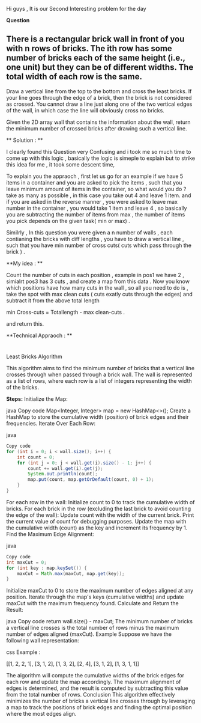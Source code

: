 Hi guys , It is our Second Interesting problem for the day 

**Question**

## There is a rectangular brick wall in front of you with n rows of bricks. The ith row has some number of bricks each of the same height (i.e., one unit) but they can be of different widths. The total width of each row is the same.

Draw a vertical line from the top to the bottom and cross the least bricks. If your line goes through the edge of a brick, then the brick is not considered as crossed. You cannot draw a line just along one of the two vertical edges of the wall, in which case the line will obviously cross no bricks.

Given the 2D array wall that contains the information about the wall, return the minimum number of crossed bricks after drawing such a vertical line.

 

** Solution : **


 I clearly found this Question very Confusing  and i took me so much time to come up with this logic , basically the logic is simeple to explain but to strike this idea for me , it took some descent time, 

 To explain you the appraoch , first let us go for an  example if we have 5 items in a container and you are asked to pick the  items , such that you leave minimum amount of items in the container, so what would you do  ? take as many as possible , in this case you take out 4 and leave 1 item.
and if you are asked in the reverse manner , you were asked to leave max number in the container , you would take 1 item and leave 4 , so basically you are subtracting the number of items from max , the number of items you pick depends on the given task( min or max) . 


Similrly , In this question you were given a n number of walls , each contianing the bricks with diff lengths , you have to draw a vertical line , such that you have min number of cross cuts( cuts which pass through the brick ) .

**My idea : **

Count the number of cuts in each position , example in pos1 we have 2 , simialrt pos3 has 3 cuts , and create a map from this data . 
Now you know which positions have how many cuts in the wall , so all you need to do is , take the spot with max clean cuts ( cuts exatly cuts through the edges) and subtract it from the above total length 

min Cross-cuts = Totallength - max clean-cuts . 

and return this. 


**Technical Appraoch : **
# 
Least Bricks Algorithm

This algorithm aims to find the minimum number of bricks that a vertical line crosses through when passed through a brick wall. The wall is represented as a list of rows, where each row is a list of integers representing the width of the bricks.

**Steps:**
Initialize the Map:

java
Copy code
Map<Integer, Integer> map = new HashMap<>();
Create a HashMap to store the cumulative width (position) of brick edges and their frequencies.
Iterate Over Each Row:

java
```java
Copy code
for (int i = 0; i < wall.size(); i++) {
    int count = 0;
    for (int j = 0; j < wall.get(i).size() - 1; j++) {
        count += wall.get(i).get(j);
        System.out.println(count);
        map.put(count, map.getOrDefault(count, 0) + 1);
    }
}
```
For each row in the wall:
Initialize count to 0 to track the cumulative width of bricks.
For each brick in the row (excluding the last brick to avoid counting the edge of the wall):
Update count with the width of the current brick.
Print the current value of count for debugging purposes.
Update the map with the cumulative width (count) as the key and increment its frequency by 1.
Find the Maximum Edge Alignment:

java
```java
Copy code
int maxCut = 0;
for (int key : map.keySet()) {
    maxCut = Math.max(maxCut, map.get(key));
}
```


Initialize maxCut to 0 to store the maximum number of edges aligned at any position.
Iterate through the map's keys (cumulative widths) and update maxCut with the maximum frequency found.
Calculate and Return the Result:

java
Copy code
return wall.size() - maxCut;
The minimum number of bricks a vertical line crosses is the total number of rows minus the maximum number of edges aligned (maxCut).
Example
Suppose we have the following wall representation:

css
Example : 


[[1, 2, 2, 1],
 [3, 1, 2],
 [1, 3, 2],
 [2, 4],
 [3, 1, 2],
 [1, 3, 1, 1]]




The algorithm will compute the cumulative widths of the brick edges for each row and update the map accordingly.
The maximum alignment of edges is determined, and the result is computed by subtracting this value from the total number of rows.
Conclusion
This algorithm effectively minimizes the number of bricks a vertical line crosses through by leveraging a map to track the positions of brick edges and finding the optimal position where the most edges align.



